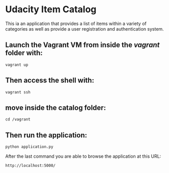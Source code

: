 # Udacity Item Catalog

  This ia an application that provides a list of items within a variety of categories as well as provide a user registration and authentication system. 

## Launch the Vagrant VM from inside the *vagrant* folder with:

`vagrant up`

## Then access the shell with:

`vagrant ssh`

## move inside the catalog folder:

`cd /vagrant`

## Then run the application:

`python application.py`

After the last command you are able to browse the application at this URL:

`http://localhost:5000/`


